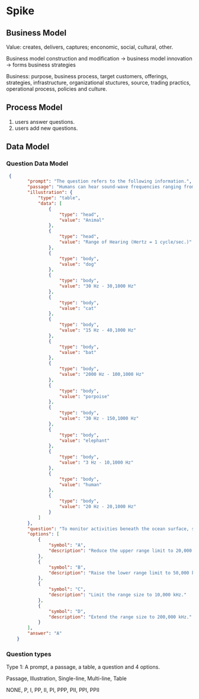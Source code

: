 # Spike

## Business Model

Value: creates, delivers, captures; enconomic, social, cultural, other.

Business model construction and modification -> business model innovation -> forms business strategies

Business: purpose, business process, target customers, offerings, strategies, infrastructure, organizational stuctures, source, trading practics, operational process, policies and culture.

## Process Model

1. users answer questions.
2. users add new questions.

## Data Model

### Question Data Model

```json
 {
        "prompt": "The question refers to the following information.",
        "passage": "Humans can hear sound-wave frequencies ranging from about 20 Hz(20,000 kHz) to about 20,000 Hz. We experience a wave's frequency as \"pitch.\"",
        "illustration": {
            "type": "table",
            "data": [
                {
                    "type": "head",
                    "value": "Animal"
                },
                {
                    "type": "head",
                    "value": "Range of Hearing (Hertz = 1 cycle/sec.)"
                },
                {
                    "type": "body",
                    "value": "dog"
                },
                {
                    "type": "body",
                    "value": "30 Hz - 30,1000 Hz"
                },
                {
                    "type": "body",
                    "value": "cat"
                },
                {
                    "type": "body",
                    "value": "15 Hz - 40,1000 Hz"
                },
                {
                    "type": "body",
                    "value": "bat"
                },
                {
                    "type": "body",
                    "value": "2000 Hz - 100,1000 Hz"
                },
                {
                    "type": "body",
                    "value": "porpoise"
                },
                {
                    "type": "body",
                    "value": "30 Hz - 150,1000 Hz"
                },
                {
                    "type": "body",
                    "value": "elephant"
                },
                {
                    "type": "body",
                    "value": "3 Hz - 10,1000 Hz"
                },
                {
                    "type": "body",
                    "value": "human"
                },
                {
                    "type": "body",
                    "value": "20 Hz - 20,1000 Hz"
                }
            ]
        },
        "question": "To monitor activities beneath the ocean surface, sonar devices used on navy ships emit sound waves with frequencies ranging from about 1,000 kHz to 100,000 kHz that are intense enough to interfere with the ability of porpoises to communicate and navigate. What refinement in the frequency range on the devices might remedy this problem?",
        "options": [
            {
                "symbol": "A",
                "description": "Reduce the upper range limit to 20,000 kHz."
            },
            {
                "symbol": "B",
                "description": "Raise the lower range limit to 50,000 kHz."
            },
            {
                "symbol": "C",
                "description": "Limit the range size to 10,000 kHz."
            },
            {
                "symbol": "D",
                "description": "Extend the range size to 200,000 kHz."
            }
        ],
        "answer": "A"
    }
```

### Question types

Type 1: A prompt, a passage, a table, a question and 4 options.

Passage, Illustration, Single-line, Multi-line, Table

NONE, P, I, PP, II, PI, PPP, PII, PPI, PPII
